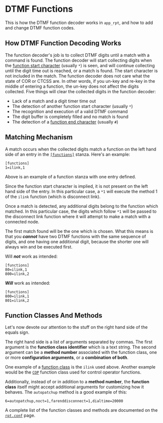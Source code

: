 # DTMF Functions
This is how the DTMF function decoder works in `app_rpt`, and how to add and change DTMF function codes.


## How DTMF Function Decoding Works
The function decoder's job is to collect DTMF digits until a match with a command is found. The function decoder will start collecting digits when the [function start character](../config/rpt_conf.md#funcchar) (usually `*`) is seen, and will continue collecting until the digit time out is reached, or a match is found. The start character is not included in the match. The function decoder does not care what the state of COR or CTCSS are. In other words, if you un-key and re-key in the middle of entering a function, the un-key does not affect the digits collected. Five things will clear the collected digits in the function decoder:

* Lack of a match and a digit timer time out
* The detection of another function start character (usually `*`)
* The recognition and execution of a valid DTMF command
* The digit buffer is completely filled and no match is found
* The detection of a [function end character](../config/rpt_conf.md#endchar) (usually `#`)

## Matching Mechanism
A match occurs when the collected digits match a function on the left hand side of an entry in the [`[functions]`](../config/rpt_conf.md#functions-stanza) stanza. Here's an example:

```
[functions]
1=ilink,1
```

Above is an example of a function stanza with one entry defined. 

Since the function start character is implied, it is not present on the left hand side of the entry. In this particular case, a `*1` will execute the method 1 of the `ilink` function (which is disconnect link). 

Once a match is detected, any additional digits belong to the function which matched. In this particular case, the digits which follow `*1` will be passed to the disconnect link function where it will attempt to make a match with a connected node.

The first match found will be the one which is chosen. What this means is that you ***cannot*** have two DTMF functions with the same sequence of digits, and one having one additional digit, because the shorter one will always win and be executed first.

Will ***not*** work as intended:

```
[functions]
80=ilink,1
800=ilink,2
```

***Will*** work as intended:

```
[functions]
800=ilink,1
801=ilink,2
```

## Function Classes And Methods
Let's now devote our attention to the stuff on the right hand side of the equals sign. 

The right hand side is a list of arguments separated by commas. The first argument is the **function class identifier** which is a text string. The second argument can be a **method number** associated with the function class, one or more **configuration arguments**, or a **combination of both**. 

One example of a [function class](../config/rpt_conf.md#function-classes) is the `ilink` used above. Another example would be the [`COP`](../config/rpt_conf.md#cop-commands) function class used for control operator functions. 

Additionally, instead of or in addition to a **method number**, the **function class** itself might accept additional arguments for customizing how it behaves. The `autopatchup` method is a good example of this:

```
6=autopatchup,noct=1,farenddisconnect=1,dialtime=20000
```

A complete list of the function classes and methods are documented on the [`rpt.conf`](../config/rpt_conf.md) page.

